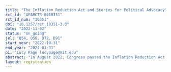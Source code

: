 ```yaml
---
title: "The Inflation Reduction Act and Stories for Political Advocacy"
rct_id: "AEARCTR-0010351"
rct_id_num: "10351"
doi: "10.1257/rct.10351-3.0"
date: "2022-11-02"
status: "on_going"
jel: "Q54, Q58, D72, D91"
start_year: "2022-10-31"
end_year: "2024-03-31"
pi: "Lucy Page lucypage@mit.edu"
abstract: "In August 2022, Congress passed the Inflation Reduction Act (IRA), a bill with historic climate provisions, through the budget reconciliation process. The IRA was the most substantial package of climate legislation in US history, and it represented a major win for the US climate movement. However, it is project to accomplish only about 65% of the remaining emissions reductions required to reach the US' nationally-determined contributions to the Paris Agreement. This experiment will test how learning about the IRA's major, but incomplete, political win for the climate movement affects motivation to continue advocating for climate policy. Alongside, the experiment will also test the impacts of linking the IRA with a fictional story about the citizen-led climate movement that led to the bill's passage. We have three primary outcomes. First, we measure participants' collective external efficacy beliefs. Second, we have two primary measures of citizen action on climate change. The first is whether participants write and take steps to a letter to Congress about climate policy, and the second is donations of potential lottery winnings to climate advocacy groups. We supplement the main experimental survey, during which we collect our primary outcomes, with an obfuscated follow-up survey with additional measures of political engagement. "
layout: registration
---
```


